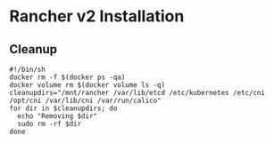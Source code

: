 # Rancher v2 Installation

## Cleanup

```
#!/bin/sh
docker rm -f $(docker ps -qa)
docker volume rm $(docker volume ls -q)
cleanupdirs="/mnt/rancher /var/lib/etcd /etc/kubernetes /etc/cni /opt/cni /var/lib/cni /var/run/calico"
for dir in $cleanupdirs; do
  echo "Removing $dir"
  sudo rm -rf $dir
done
```

